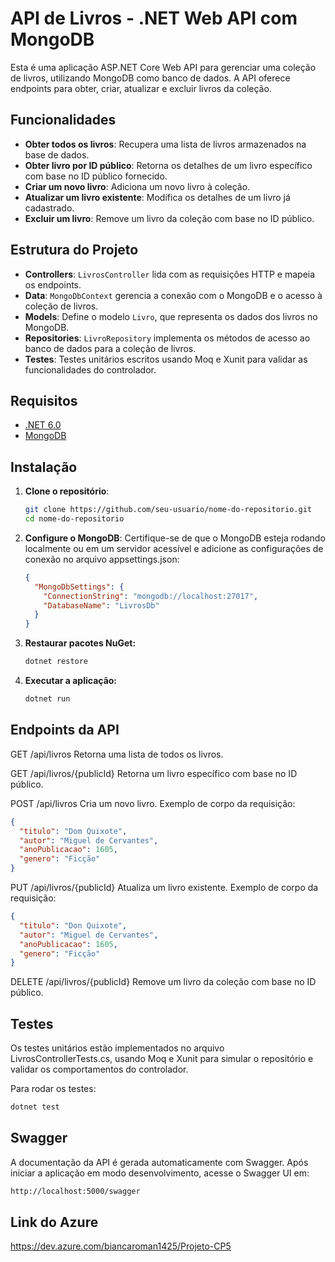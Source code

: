 # API de Livros - .NET Web API com MongoDB

Esta é uma aplicação ASP.NET Core Web API para gerenciar uma coleção de livros, utilizando MongoDB como banco de dados. A API oferece endpoints para obter, criar, atualizar e excluir livros da coleção.

## Funcionalidades

- **Obter todos os livros**: Recupera uma lista de livros armazenados na base de dados.
- **Obter livro por ID público**: Retorna os detalhes de um livro específico com base no ID público fornecido.
- **Criar um novo livro**: Adiciona um novo livro à coleção.
- **Atualizar um livro existente**: Modifica os detalhes de um livro já cadastrado.
- **Excluir um livro**: Remove um livro da coleção com base no ID público.

## Estrutura do Projeto

- **Controllers**: `LivrosController` lida com as requisições HTTP e mapeia os endpoints.
- **Data**: `MongoDbContext` gerencia a conexão com o MongoDB e o acesso à coleção de livros.
- **Models**: Define o modelo `Livro`, que representa os dados dos livros no MongoDB.
- **Repositories**: `LivroRepository` implementa os métodos de acesso ao banco de dados para a coleção de livros.
- **Testes**: Testes unitários escritos usando Moq e Xunit para validar as funcionalidades do controlador.

## Requisitos

- [.NET 6.0](https://dotnet.microsoft.com/download/dotnet/6.0)
- [MongoDB](https://www.mongodb.com/try/download/community)

## Instalação

1. **Clone o repositório**:
   ```bash
   git clone https://github.com/seu-usuario/nome-do-repositorio.git
   cd nome-do-repositorio

2. **Configure o MongoDB**:
   Certifique-se de que o MongoDB esteja rodando localmente ou em um servidor acessível e adicione as configurações de conexão no arquivo appsettings.json:
   ```json
   {
     "MongoDbSettings": {
       "ConnectionString": "mongodb://localhost:27017",
       "DatabaseName": "LivrosDb"
     }
   }
   
3. **Restaurar pacotes NuGet:**
   ```bash
   dotnet restore

4. **Executar a aplicação:**
    ```bash
    dotnet run

## Endpoints da API

GET /api/livros
Retorna uma lista de todos os livros.

GET /api/livros/{publicId}
Retorna um livro específico com base no ID público.

POST /api/livros
Cria um novo livro. Exemplo de corpo da requisição:

```json
{
  "titulo": "Dom Quixote",
  "autor": "Miguel de Cervantes",
  "anoPublicacao": 1605,
  "genero": "Ficção"
}
```

PUT /api/livros/{publicId}
Atualiza um livro existente. Exemplo de corpo da requisição:
```json
{
  "titulo": "Don Quixote",
  "autor": "Miguel de Cervantes",
  "anoPublicacao": 1605,
  "genero": "Ficção"
}
```
DELETE /api/livros/{publicId}
Remove um livro da coleção com base no ID público.


## Testes
Os testes unitários estão implementados no arquivo LivrosControllerTests.cs, usando Moq e Xunit para simular o repositório e validar os comportamentos do controlador.

Para rodar os testes:
```bash
dotnet test
```

## Swagger
A documentação da API é gerada automaticamente com Swagger. Após iniciar a aplicação em modo desenvolvimento, acesse o Swagger UI em:
```bash
http://localhost:5000/swagger
```

## Link do Azure
https://dev.azure.com/biancaroman1425/Projeto-CP5


